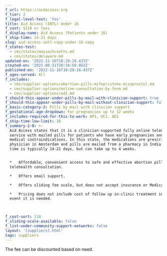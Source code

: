 ```yaml
---
f_url: https://aidaccess.org
f_tier: 3
f_legal-level-text: 'Yes'
title: Aid Access (INTL) Under 16
f_cost: $110 or less
f_display-name: Aid Access (Patients under 16)
f_ship-time: 14-21 days
slug: aid-access-intl-copy-under-16-copy
f_states-test:
  - cms/states/massachusetts.md
  - cms/states/delaware.md
updated-on: '2022-11-16T18:20:18.437Z'
created-on: '2021-08-31T20:34:50.063Z'
published-on: '2022-11-16T18:20:18.437Z'
f_ages-served: All
f_includes:
  - cms/supplier-options/abortion-pills-mifepristone-misoprostol.md
  - cms/supplier-options/online-consultation-by-form.md
  - cms/supplier-options/ad1.md
f_should-this-appear-under-pills-by-mail-with-clinician-support: true
f_should-this-appear-under-pills-by-mail-without-clinician-support: false
f_basic-category-2: Pills by mail with clinician support
f_gestational-age-dropdown: For pregnancies up to 12 weeks
f_includes-required-for-this-to-work: AP1, OC1, AD1
f_ship-time-low-limit: 18
f_summary-2-0: >-
  Aid Access states that it is a clinician-supported fully online telemedicine
  service with mailed pills for patients who have early pregnancies and no
  medical contraindications. In this state, the medications are prescribed by a
  physician in Amsterdam and pills are mailed from a pharmacy in India. Ship
  time is typically 14-21 days, but can take up to 4 weeks.


  *   Affordable, convenient access to safe and effective abortion pills through
  telehealth consultation.

  *   Offers email support.

  *   Offers sliding fee scale, but does not accept insurance or Medicaid.

  *   Pricing does not include cost of follow up in-clinic treatment in the rare
  event it is needed.


  ‍
f_cost-sort: 110
f_sliding-scale-available: false
f_list-under-community-support-networks: false
layout: '[suppliers].html'
tags: suppliers
---
```


The fee can be discounted based on need.
